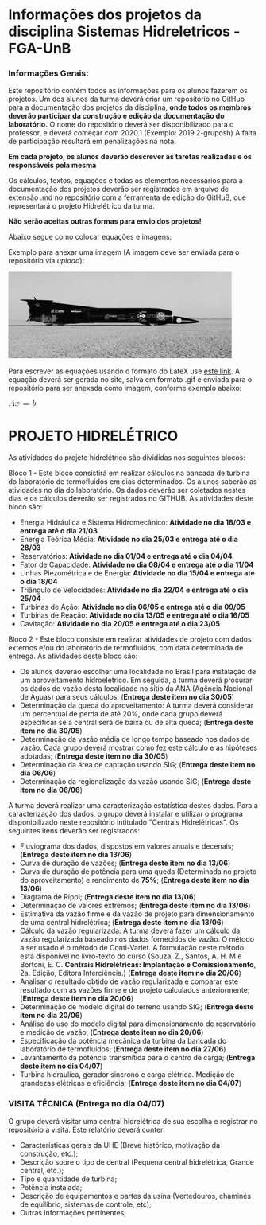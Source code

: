 # Informações dos projetos da disciplina Sistemas Hidreletricos - FGA-UnB

### Informações Gerais: 

Este repositório contém todos as informações para os alunos fazerem os projetos. Um dos alunos da turma deverá criar um repositório no GitHub para a documentação dos projetos da disciplina, **onde todos os membros deverão participar da construção e edição da documentação do laboratório.** O nome do repositório deverá ser disponibilizado para o professor, e deverá começar com 2020.1 (Exemplo: 2019.2-gruposh) A falta de participação resultará em penalizações na nota.

**Em cada projeto, os alunos deverão descrever as tarefas realizadas e os responsáveis pela mesma** 

Os cálculos, textos, equações e todas os elementos necessários para a documentação dos projetos deverão ser registrados em arquivo de extensão .md no repositório com a ferramenta de edição do GitHuB, que representará o projeto Hidrelétrico da turma.

**Não serão aceitas outras formas para envio dos projetos!** 

 Abaixo segue como colocar equações e imagens: 

  Exemplo para anexar uma imagem (A imagem deve ser enviada para o repositório via *upload*): 

 ![Teste de legenda de imagem](thrust.jpg) 

  Para escrever as equações usando o formato do LateX use [este link](https://www.codecogs.com/latex/eqneditor.php). A equação deverá ser gerada no site, salva em formato .gif e enviada para o repositório para ser anexada como imagem, conforme exemplo abaixo: 

 ![Teste de legenda de imagem 2](CodeCogsEqn.gif) 
 

# PROJETO HIDRELÉTRICO 

As atividades do projeto hidrelétrico são divididas nos seguintes blocos:
 
Bloco 1 - Este bloco consistirá em realizar cálculos na bancada de turbina do laboratório de termofluidos em dias determinados. Os alunos saberão as atividades no dia do laboratório. Os dados deverão ser coletados nestes dias e os cálculos deverão ser registrados no GITHUB. As atividades deste bloco são:
   - Energia Hidráulica e Sistema Hidromecânico: **Atividade no dia 18/03 e entrega até o dia 21/03**
   - Energia Teórica Média: **Atividade no dia 25/03 e entrega até o dia 28/03**
   - Reservatórios: **Atividade no dia 01/04 e entrega até o dia 04/04**   
   - Fator de Capacidade: **Atividade no dia 08/04 e entrega até o dia 11/04**   
   - Linhas Piezométrica e de Energia: **Atividade no dia 15/04 e entrega até o dia 18/04**   
   - Triângulo de Velocidades: **Atividade no dia 22/04 e entrega até o dia 25/04**   
   - Turbinas de Ação: **Atividade no dia 06/05 e entrega até o dia 09/05**   
   - Turbinas de Reação: **Atividade no dia 13/05 e entrega até o dia 16/05**   
   - Cavitação: **Atividade no dia 20/05 e entrega até o dia 23/05**   
   
Bloco 2 - Este bloco consiste em realizar atividades de projeto com dados externos e/ou do laboratório de termofluidos, com data determinada de entrega. As atividades deste bloco são:
   - Os alunos deverão escolher uma localidade no Brasil para instalação de um aproveitamento hidroelétrico. Em seguida, a turma deverá procurar os dados de vazão desta localidade no sítio da ANA (Agência Nacional de Águas) para seus cálculos. (**Entrega deste item no dia 30/05**) 
   - Determinação da queda do aproveitamento: A turma deverá considerar um percentual de perda de até 20%, onde cada grupo deverá especificar se a central será de baixa ou de alta queda; (**Entrega deste item no dia 30/05**) 
  - Determinação da vazão média de longo tempo baseado nos dados de vazão. Cada grupo deverá mostrar como fez este cálculo e as hipóteses adotadas; (**Entrega deste item no dia 30/05**) 
  - Determinação da área de captação usando SIG; (**Entrega deste item no dia 06/06**)  
  - Determinação da regionalização da vazão usando SIG; (**Entrega deste item no dia 06/06**) 
  
A turma deverá realizar uma caracterização estatística destes dados. Para a caracterização dos dados, o grupo deverá instalar e utilizar o programa disponibilizado neste repositório intitulado "Centrais Hidrelétricas". Os seguintes itens deverão ser registrados:  
 - Fluviograma dos dados, dispostos em valores anuais e decenais; (**Entrega deste item no dia 13/06**) 
 - Curva de duração de vazões; (**Entrega deste item no dia 13/06**) 
 - Curva de duração de potência para uma queda (Determinada no projeto do aproveitamento) e rendimento de **75%**; (**Entrega deste item no dia 13/06**) 
 - Diagrama de Rippl; (**Entrega deste item no dia 13/06**) 
 - Determinação de valores extremos; (**Entrega deste item no dia 13/06**) 
 - Estimativa da vazão firme e da vazão de projeto para dimensionamento de uma central hidrelétrica;  (**Entrega deste item no dia 13/06**) 
 - Cálculo da vazão regularizada: A turma deverá fazer um cálculo da vazão regularizada baseado nos dados fornecidos de vazão. O método a ser usado é o método de Conti-Varlet. A formulação deste método está disponível no livro-texto do curso (Souza, Z., Santos, A. H. M e Bortoni, E. C.  **Centrais Hidrelétricas: Implantação e Comissionamento**, 2a. Edição, Editora Interciência.) (**Entrega deste item no dia 20/06**) 
 - Analisar o resultado obtido de vazão regularizada e comparar este resultado com as vazões firme e de projeto calculados anteriormente; (**Entrega deste item no dia 20/06**) 
 - Determinação de modelo digital do terreno usando SIG; (**Entrega deste item no dia 20/06**) 
 - Análise do uso do modelo digital para dimensionamento de reservatório e medição de vazão; (**Entrega deste item no dia 20/06**) 
 - Especificação da potência mecânica da turbina da bancada do laboratório de termofluidos; (**Entrega deste item no dia 27/06**)
 - Levantamento da potência transmitida para o centro de carga; (**Entrega deste item no dia 04/07**)
 - Turbina hidraulica, gerador sincrono e carga elétrica. Medição de grandezas elétricas e eficiência; (**Entrega deste item no dia 04/07**)
 
 ### VISITA TÉCNICA (**Entrega no dia 04/07**) 
 
 O grupo deverá visitar uma central hidrelétrica de sua escolha e registrar no repositório a visita. Este relatório deverá conter:
 
  - Características gerais da UHE (Breve histórico, motivação da construção, etc.);
  - Descrição sobre o tipo de central (Pequena central hidrelétrica, Grande central, etc.);
  - Tipo e quantidade de turbina;
  - Potência instalada;
  - Descrição de equipamentos e partes da usina (Vertedouros, chaminés de equilíbrio, sistemas de controle, etc);
  - Outras informações pertinentes;
  
